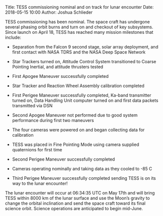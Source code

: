 Title: TESS commissioning nominal and on track for lunar encounter
Date: 2018-05-15 10:00
Author: Joshua Schlieder

TESS commissioning has been nominal. The space craft has undergone several phasing orbit burns and turn on and checkout of key subsystems. Since launch on April 18, TESS has reached many mission milestones that include:

* Separation from the Falcon 9 second stage, solar array deployment, and first contact with NASA TDRS and the NASA Deep Space Network

* Star Trackers turned on, Attitude Control System transitioned to Coarse Pointing Inertial, and attitude thrusters tested

* First Apogee Maneuver successfully completed

* Star Tracker and Reaction Wheel Assembly calibration completed

* First Perigee Maneuver successfully completed, Ka-band transmitter turned on, Data Handling Unit computer turned on and first data packets transmitted via DSN

* Second Apogee Maneuver not performed due to good system performance during first two maneuvers

* The four cameras were powered on and began collecting data for calibration

* TESS was placed in Fine Pointing Mode using camera supplied quaternions for first time

* Second Perigee Maneuver successfully completed

* Cameras operating nominally and taking data as they cooled to -85 C

* Third Perigee Maneuver successfully completed sending TESS is on its way to the lunar encounter!


The lunar encounter will occur at 06:34:35 UTC on May 17th and will bring TESS within 8000 km of the lunar surface and use the Moon’s gravity to change the orbital inclination and send the space craft toward its final science orbit. Science operations are anticipated to begin mid-June.
